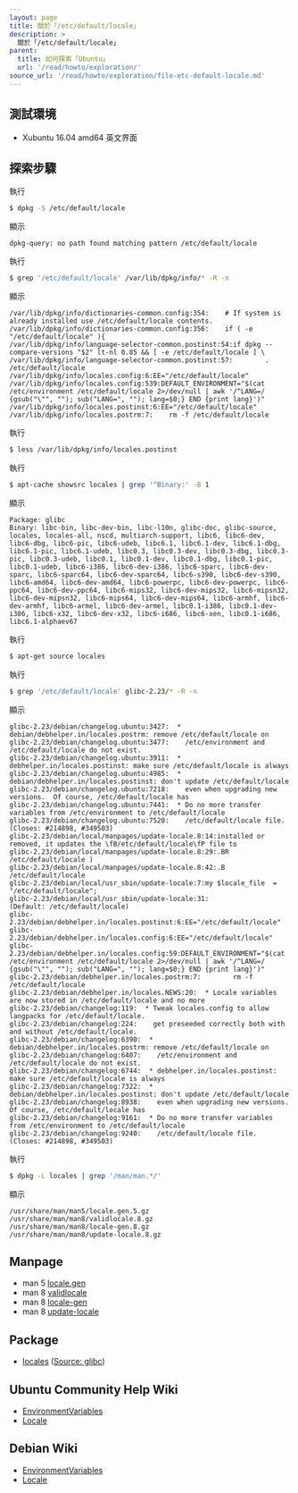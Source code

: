 ```yaml
---
layout: page
title: 關於「/etc/default/locale」
description: >
  關於「/etc/default/locale」
parent:
  title: 如何探索「Ubuntu」
  url: '/read/howto/exploration/'
source_url: '/read/howto/exploration/file-etc-default-locale.md'
---
```


## 測試環境

* Xubuntu 16.04 amd64 英文界面

## 探索步驟

執行

``` sh
$ dpkg -S /etc/default/locale
```

顯示

```
dpkg-query: no path found matching pattern /etc/default/locale
```

執行

``` sh
$ grep '/etc/default/locale' /var/lib/dpkg/info/* -R -n
```

顯示

```
/var/lib/dpkg/info/dictionaries-common.config:354:    # If system is already installed use /etc/default/locale contents.
/var/lib/dpkg/info/dictionaries-common.config:356:    if ( -e "/etc/default/locale" ){
/var/lib/dpkg/info/language-selector-common.postinst:54:if dpkg --compare-versions "$2" lt-nl 0.85 && [ -e /etc/default/locale ] \
/var/lib/dpkg/info/language-selector-common.postinst:57:        . /etc/default/locale
/var/lib/dpkg/info/locales.config:6:EE="/etc/default/locale"
/var/lib/dpkg/info/locales.config:539:DEFAULT_ENVIRONMENT="$(cat /etc/environment /etc/default/locale 2>/dev/null | awk '/^LANG=/ {gsub("\"", ""); sub("LANG=", ""); lang=$0;} END {print lang}')"
/var/lib/dpkg/info/locales.postinst:6:EE="/etc/default/locale"
/var/lib/dpkg/info/locales.postrm:7:    rm -f /etc/default/locale
```

執行

``` sh
$ less /var/lib/dpkg/info/locales.postinst
```

執行

``` sh
$ apt-cache showsrc locales | grep '^Binary:' -B 1
```

顯示

```
Package: glibc
Binary: libc-bin, libc-dev-bin, libc-l10n, glibc-doc, glibc-source, locales, locales-all, nscd, multiarch-support, libc6, libc6-dev, libc6-dbg, libc6-pic, libc6-udeb, libc6.1, libc6.1-dev, libc6.1-dbg, libc6.1-pic, libc6.1-udeb, libc0.3, libc0.3-dev, libc0.3-dbg, libc0.3-pic, libc0.3-udeb, libc0.1, libc0.1-dev, libc0.1-dbg, libc0.1-pic, libc0.1-udeb, libc6-i386, libc6-dev-i386, libc6-sparc, libc6-dev-sparc, libc6-sparc64, libc6-dev-sparc64, libc6-s390, libc6-dev-s390, libc6-amd64, libc6-dev-amd64, libc6-powerpc, libc6-dev-powerpc, libc6-ppc64, libc6-dev-ppc64, libc6-mips32, libc6-dev-mips32, libc6-mipsn32, libc6-dev-mipsn32, libc6-mips64, libc6-dev-mips64, libc6-armhf, libc6-dev-armhf, libc6-armel, libc6-dev-armel, libc0.1-i386, libc0.1-dev-i386, libc6-x32, libc6-dev-x32, libc6-i686, libc6-xen, libc0.1-i686, libc6.1-alphaev67
```


執行

``` sh
$ apt-get source locales
```

執行

``` sh
$ grep '/etc/default/locale' glibc-2.23/* -R -n
```

顯示

```
glibc-2.23/debian/changelog.ubuntu:3427:  * debian/debhelper.in/locales.postrm: remove /etc/default/locale on
glibc-2.23/debian/changelog.ubuntu:3477:    /etc/environment and /etc/default/locale do not exist.
glibc-2.23/debian/changelog.ubuntu:3911:  * debhelper.in/locales.postinst: make sure /etc/default/locale is always
glibc-2.23/debian/changelog.ubuntu:4985:  * debian/debhelper.in/locales.postinst: don't update /etc/default/locale
glibc-2.23/debian/changelog.ubuntu:7218:    even when upgrading new versions.  Of course, /etc/default/locale has
glibc-2.23/debian/changelog.ubuntu:7441:  * Do no more transfer variables from /etc/environment to /etc/default/locale
glibc-2.23/debian/changelog.ubuntu:7520:    /etc/default/locale file.  (Closes: #214898, #349503)
glibc-2.23/debian/local/manpages/update-locale.8:14:installed or removed, it updates the \fB/etc/default/locale\fP file to
glibc-2.23/debian/local/manpages/update-locale.8:29:.BR /etc/default/locale )
glibc-2.23/debian/local/manpages/update-locale.8:42:.B /etc/default/locale
glibc-2.23/debian/local/usr_sbin/update-locale:7:my $locale_file  = "/etc/default/locale";
glibc-2.23/debian/local/usr_sbin/update-locale:31:                       (Default: /etc/default/locale)
glibc-2.23/debian/debhelper.in/locales.postinst:6:EE="/etc/default/locale"
glibc-2.23/debian/debhelper.in/locales.config:6:EE="/etc/default/locale"
glibc-2.23/debian/debhelper.in/locales.config:59:DEFAULT_ENVIRONMENT="$(cat /etc/environment /etc/default/locale 2>/dev/null | awk '/^LANG=/ {gsub("\"", ""); sub("LANG=", ""); lang=$0;} END {print lang}')"
glibc-2.23/debian/debhelper.in/locales.postrm:7:        rm -f /etc/default/locale
glibc-2.23/debian/debhelper.in/locales.NEWS:20:  * Locale variables are now stored in /etc/default/locale and no more
glibc-2.23/debian/changelog:119:  * Tweak locales.config to allow langpacks for /etc/default/locale.
glibc-2.23/debian/changelog:224:    get preseeded correctly both with and without /etc/default/locale.
glibc-2.23/debian/changelog:6390:  * debian/debhelper.in/locales.postrm: remove /etc/default/locale on
glibc-2.23/debian/changelog:6407:    /etc/environment and /etc/default/locale do not exist.
glibc-2.23/debian/changelog:6744:  * debhelper.in/locales.postinst: make sure /etc/default/locale is always
glibc-2.23/debian/changelog:7322:  * debian/debhelper.in/locales.postinst: don't update /etc/default/locale
glibc-2.23/debian/changelog:8938:    even when upgrading new versions.  Of course, /etc/default/locale has
glibc-2.23/debian/changelog:9161:  * Do no more transfer variables from /etc/environment to /etc/default/locale
glibc-2.23/debian/changelog:9240:    /etc/default/locale file.  (Closes: #214898, #349503)
```

執行

``` sh
$ dpkg -L locales | grep '/man/man.*/'
```

顯示

```
/usr/share/man/man5/locale.gen.5.gz
/usr/share/man/man8/validlocale.8.gz
/usr/share/man/man8/locale-gen.8.gz
/usr/share/man/man8/update-locale.8.gz
```

## Manpage

* man 5 [locale.gen](http://manpages.ubuntu.com/manpages/xenial/en/man5/locale.gen.5.html)
* man 8 [validlocale](http://manpages.ubuntu.com/manpages/xenial/en/man8/validlocale.8.html)
* man 8 [locale-gen](http://manpages.ubuntu.com/manpages/xenial/en/man8/locale-gen.8.html)
* man 8 [update-locale](http://manpages.ubuntu.com/manpages/xenial/en/man8/update-locale.8.html)


## Package

* [locales](https://packages.ubuntu.com/xenial/locales) ([Source: glibc](https://packages.ubuntu.com/source/xenial/glibc))


## Ubuntu Community Help Wiki

* [EnvironmentVariables](https://help.ubuntu.com/community/EnvironmentVariables)
* [Locale](https://help.ubuntu.com/community/Locale)


## Debian Wiki

* [EnvironmentVariables](https://wiki.debian.org/EnvironmentVariables)
* [Locale](https://wiki.debian.org/Locale)
